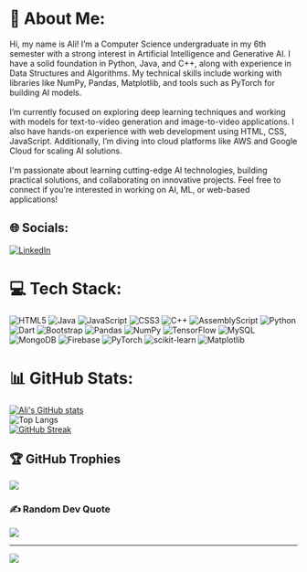 # 💫 About Me:
Hi, my name is Ali! I’m a Computer Science undergraduate in my 6th semester with a strong interest in Artificial Intelligence and Generative AI. I have a solid foundation in Python, Java, and C++, along with experience in Data Structures and Algorithms. My technical skills include working with libraries like NumPy, Pandas, Matplotlib, and tools such as PyTorch for building AI models.<br><br>I’m currently focused on exploring deep learning techniques and working with models for text-to-video generation and image-to-video applications. I also have hands-on experience with web development using HTML, CSS, JavaScript. Additionally, I’m diving into cloud platforms like AWS and Google Cloud for scaling AI solutions.<br><br>I'm passionate about learning cutting-edge AI technologies, building practical solutions, and collaborating on innovative projects. Feel free to connect if you’re interested in working on AI, ML, or web-based applications!


## 🌐 Socials:
[![LinkedIn](https://img.shields.io/badge/LinkedIn-%230077B5.svg?logo=linkedin&logoColor=white)](https://www.linkedin.com/in/syed-ali-shoaib/) 

# 💻 Tech Stack:
![HTML5](https://img.shields.io/badge/html5-%23E34F26.svg?style=for-the-badge&logo=html5&logoColor=white) ![Java](https://img.shields.io/badge/java-%23ED8B00.svg?style=for-the-badge&logo=openjdk&logoColor=white) ![JavaScript](https://img.shields.io/badge/javascript-%23323330.svg?style=for-the-badge&logo=javascript&logoColor=%23F7DF1E) ![CSS3](https://img.shields.io/badge/css3-%231572B6.svg?style=for-the-badge&logo=css3&logoColor=white) ![C++](https://img.shields.io/badge/c++-%2300599C.svg?style=for-the-badge&logo=c%2B%2B&logoColor=white) ![AssemblyScript](https://img.shields.io/badge/assembly%20script-%23000000.svg?style=for-the-badge&logo=assemblyscript&logoColor=white) ![Python](https://img.shields.io/badge/python-3670A0?style=for-the-badge&logo=python&logoColor=ffdd54) ![Dart](https://img.shields.io/badge/dart-%230175C2.svg?style=for-the-badge&logo=dart&logoColor=white) ![Bootstrap](https://img.shields.io/badge/bootstrap-%238511FA.svg?style=for-the-badge&logo=bootstrap&logoColor=white) ![Pandas](https://img.shields.io/badge/pandas-%23150458.svg?style=for-the-badge&logo=pandas&logoColor=white) ![NumPy](https://img.shields.io/badge/numpy-%23013243.svg?style=for-the-badge&logo=numpy&logoColor=white) ![TensorFlow](https://img.shields.io/badge/TensorFlow-%23FF6F00.svg?style=for-the-badge&logo=TensorFlow&logoColor=white) ![MySQL](https://img.shields.io/badge/mysql-4479A1.svg?style=for-the-badge&logo=mysql&logoColor=white) ![MongoDB](https://img.shields.io/badge/MongoDB-%234ea94b.svg?style=for-the-badge&logo=mongodb&logoColor=white) ![Firebase](https://img.shields.io/badge/firebase-a08021?style=for-the-badge&logo=firebase&logoColor=ffcd34) ![PyTorch](https://img.shields.io/badge/PyTorch-%23EE4C2C.svg?style=for-the-badge&logo=PyTorch&logoColor=white) ![scikit-learn](https://img.shields.io/badge/scikit--learn-%23F7931E.svg?style=for-the-badge&logo=scikit-learn&logoColor=white) ![Matplotlib](https://img.shields.io/badge/Matplotlib-%23ffffff.svg?style=for-the-badge&logo=Matplotlib&logoColor=black)

# 📊 GitHub Stats:
[![Ali's GitHub stats](https://github-readme-stats.vercel.app/api?username=AliShoaibHassan&hide=contribs&show_icons=true&theme=chartreuse-dark)](https://github.com/anuraghazra/github-readme-stats)<br>
![Top Langs](https://github-readme-stats.vercel.app/api/top-langs/?username=AliShoaibHassan&hide_progress=true&theme=chartreuse-dark)<br>
[![GitHub Streak](https://nirzak-streak-stats.vercel.app?user=AliShoaibHassan&theme=chartreuse-dark)](https://git.io/streak-stats)


## 🏆 GitHub Trophies
![](https://github-profile-trophy.vercel.app/?username=AliShoaibHassan&theme=radical&no-frame=false&no-bg=true&margin-w=4)

### ✍️ Random Dev Quote
![](https://quotes-github-readme.vercel.app/api?type=horizontal&theme=radical)

---
[![](https://visitcount.itsvg.in/api?id=AliShoaibHassan&icon=0&color=0)](https://visitcount.itsvg.in)

<!-- Proudly created with GPRM ( https://gprm.itsvg.in ) -->
